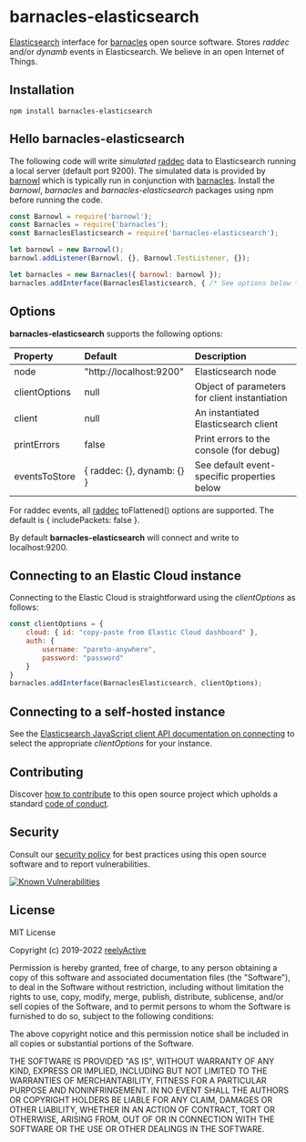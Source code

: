 barnacles-elasticsearch
=======================

[Elasticsearch](https://www.elastic.co/products/elasticsearch) interface for [barnacles](https://github.com/reelyactive/barnacles/) open source software.  Stores _raddec_ and/or _dynamb_ events in Elasticsearch.  We believe in an open Internet of Things.


Installation
------------

    npm install barnacles-elasticsearch


Hello barnacles-elasticsearch
-----------------------------

The following code will write _simulated_ [raddec](https://github.com/reelyactive/raddec/) data to Elasticsearch running a local server (default port 9200).  The simulated data is provided by [barnowl](https://github.com/reelyactive/barnowl/) which is typically run in conjunction with [barnacles](https://github.com/reelyactive/barnacles/).  Install the _barnowl_, _barnacles_ and _barnacles-elasticsearch_ packages using npm before running the code.

```javascript
const Barnowl = require('barnowl');
const Barnacles = require('barnacles');
const BarnaclesElasticsearch = require('barnacles-elasticsearch');

let barnowl = new Barnowl();
barnowl.addListener(Barnowl, {}, Barnowl.TestListener, {});

let barnacles = new Barnacles({ barnowl: barnowl });
barnacles.addInterface(BarnaclesElasticsearch, { /* See options below */ });
```


Options
-------

__barnacles-elasticsearch__ supports the following options:

| Property      | Default                    | Description                    | 
|:--------------|:---------------------------|:-------------------------------|
| node          | "http://localhost:9200"    | Elasticsearch node             |
| clientOptions | null                       | Object of parameters for client instantiation |
| client        | null                       | An instantiated Elasticsearch client |
| printErrors   | false                      | Print errors to the console (for debug) |
| eventsToStore | { raddec: {}, dynamb: {} } | See default event-specific properties below |

For raddec events, all [raddec](https://github.com/reelyactive/raddec/) toFlattened() options are supported.  The default is { includePackets: false }.

By default __barnacles-elasticsearch__ will connect and write to localhost:9200.


Connecting to an Elastic Cloud instance
---------------------------------------

Connecting to the Elastic Cloud is straightforward using the _clientOptions_ as follows:

```javascript
const clientOptions = {
    cloud: { id: "copy-paste from Elastic Cloud dashboard" },
    auth: {
        username: "pareto-anywhere",
        password: "password"
    }
}
barnacles.addInterface(BarnaclesElasticsearch, clientOptions);
```

Connecting to a self-hosted instance
------------------------------------

See the [Elasticsearch JavaScript client API documentation on connecting](https://www.elastic.co/guide/en/elasticsearch/client/javascript-api/current/client-connecting.html) to select the appropriate _clientOptions_ for your instance.


Contributing
------------

Discover [how to contribute](CONTRIBUTING.md) to this open source project which upholds a standard [code of conduct](CODE_OF_CONDUCT.md).


Security
--------

Consult our [security policy](SECURITY.md) for best practices using this open source software and to report vulnerabilities.

[![Known Vulnerabilities](https://snyk.io/test/github/reelyactive/barnacles-elasticsearch/badge.svg)](https://snyk.io/test/github/reelyactive/barnacles-elasticsearch)


License
-------

MIT License

Copyright (c) 2019-2022 [reelyActive](https://www.reelyactive.com)

Permission is hereby granted, free of charge, to any person obtaining a copy of this software and associated documentation files (the "Software"), to deal in the Software without restriction, including without limitation the rights to use, copy, modify, merge, publish, distribute, sublicense, and/or sell copies of the Software, and to permit persons to whom the Software is furnished to do so, subject to the following conditions:

The above copyright notice and this permission notice shall be included in all copies or substantial portions of the Software.

THE SOFTWARE IS PROVIDED "AS IS", WITHOUT WARRANTY OF ANY KIND, EXPRESS OR 
IMPLIED, INCLUDING BUT NOT LIMITED TO THE WARRANTIES OF MERCHANTABILITY, 
FITNESS FOR A PARTICULAR PURPOSE AND NONINFRINGEMENT. IN NO EVENT SHALL THE 
AUTHORS OR COPYRIGHT HOLDERS BE LIABLE FOR ANY CLAIM, DAMAGES OR OTHER 
LIABILITY, WHETHER IN AN ACTION OF CONTRACT, TORT OR OTHERWISE, ARISING FROM, 
OUT OF OR IN CONNECTION WITH THE SOFTWARE OR THE USE OR OTHER DEALINGS IN 
THE SOFTWARE.

